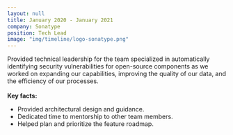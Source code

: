 ```yaml
---
layout: null
title: January 2020 - January 2021
company: Sonatype
position: Tech Lead
image: "img/timeline/logo-sonatype.png"
---
```

Provided technical leadership for the team specialized in automatically identifying security vulnerabilities for open-source components as we worked on expanding our capabilities, improving the quality of our data, and the efficiency of our processes.
<br/><br/>
**Key facts:**
- Provided architectural design and guidance.
- Dedicated time to mentorship to other team members.
- Helped plan and prioritize the feature roadmap.
